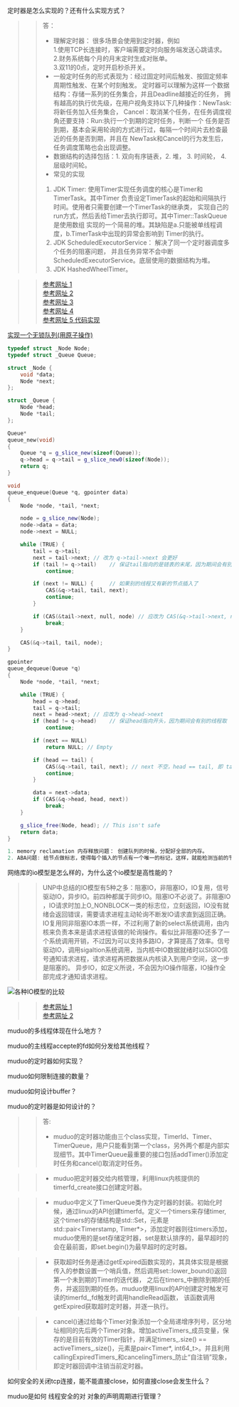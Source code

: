 定时器是怎么实现的？还有什么实现方式？
>> 答：   
>> * 理解定时器： 很多场景会使用到定时器，例如     
>> 1.使用TCP长连接时，客户端需要定时向服务端发送心跳请求。   
>> 2.财务系统每个月的月末定时生成对账单。  
>> 3.双11的0点，定时开启秒杀开关。   
>> * 一般定时任务的形式表现为：经过固定时间后触发、按固定频率周期性触发、在某个时刻触发。
定时器可以理解为这样一个数据结构：存储一系列的任务集合，并且Deadline越接近的任务，
拥有越高的执行优先级，在用户视角支持以下几种操作：NewTask:将新任务加入任务集合，
Cancel：取消某个任务，在任务调度视角还要支持：Run:执行一个到期的定时任务，判断一个
任务是否到期，基本会采用轮询的方式进行过，每隔一个时间片去检查最近的任务是否到期，并且在
NewTask和Cancel的行为发生后，任务调度策略也会出现调整。  
>> * 数据结构的选择包括：1. 双向有序链表，2. 堆， 3. 时间轮， 4.层级时间轮。   
>> * 常见的实现
>> 1. JDK Timer: 使用Timer实现任务调度的核心是Timer和TimerTask。其中Timer
负责设定TimerTask的起始和间隔执行时间。使用者只需要创建一个TimerTask的继承类，
实现自己的run方式，然后丢给Timer去执行即可。其中Timer::TaskQueue是使用数组
实现的一个简易的堆。其缺陷是a.只能被单线程调度，b.TimerTask中出现的异常会影响到
Timer的执行。  
>> 2. JDK ScheduledExecutorService： 解决了同一个定时器调度多个任务的阻塞问题，
并且任务异常不会中断ScheduledExecutorService。底层使用的数据结构为堆。
>> 3. JDK HashedWheelTimer。

>> [参考网址 1](https://bingtaoli.github.io/2017/06/13/%E7%BD%91%E7%BB%9C%E7%BC%96%E7%A8%8B%E4%B8%AD%E5%AE%9A%E6%97%B6%E5%99%A8%E7%9A%84%E5%AE%9E%E7%8E%B0/)   
>> [参考网址 2](https://www.cnkirito.moe/timer/)   
>> [参考网址 3](https://liqiang.io/post/four-way-to-implement-linux-cron)    
>> [参考网址 4](https://blog.csdn.net/thisinnocence/article/details/81073117)     
>> [参考网址 5 代码实现](https://liqiang.io/post/four-way-to-implement-linux-cron)

[实现一个无锁队列(用原子操作)](https://www.cnblogs.com/catch/tag/%E6%97%A0%E9%94%81%E9%98%9F%E5%88%97/)
```cpp
typedef struct _Node Node;
typedef struct _Queue Queue;

struct _Node {
    void *data;
    Node *next;
};

struct _Queue {
    Node *head;
    Node *tail;
};

Queue*
queue_new(void)
{
    Queue *q = g_slice_new(sizeof(Queue));
    q->head = q->tail = g_slice_new0(sizeof(Node));
    return q;
}

void
queue_enqueue(Queue *q, gpointer data)
{
    Node *node, *tail, *next;

    node = g_slice_new(Node);
    node->data = data;
    node->next = NULL;

    while (TRUE) {
        tail = q->tail;
        next = tail->next; // 改为 q->tail->next 会更好
        if (tail != q->tail)    // 保证tail指向的是链表的末尾，因为期间会有别的线程插入
            continue;

        if (next != NULL) {     // 如果别的线程又有新的节点插入了
            CAS(&q->tail, tail, next);
            continue;
        }

        if (CAS(&tail->next, null, node) // 应改为 CAS(&q->tail->next, null, node)
            break;
    }

    CAS(&q->tail, tail, node);
}

gpointer
queue_dequeue(Queue *q)
{
    Node *node, *tail, *next;

    while (TRUE) {
        head = q->head;
        tail = q->tail;
        next = head->next; // 应改为 q->head->next
        if (head != q->head)    // 保证head指向开头，因为期间会有别的线程取
            continue;

        if (next == NULL)
            return NULL; // Empty

        if (head == tail) {
            CAS(&q->tail, tail, next); // next 不空，head == tail, 即 tail 并没有指向真正的尾巴
            continue;
        }

        data = next->data;
        if (CAS(&q->head, head, next))
            break;
    }

    g_slice_free(Node, head); // This isn't safe
    return data;
}

1. memory reclamation 内存释放问题： 创建队列的时候，分配好全部的内存。
2. ABA问题: 给节点做标志，使得每个插入的节点有一个唯一的标记，这样，就能检测当前的节点是否已发生变化。
```

网络库的io模型是怎么样的，为什么这个io模型是高性能的？
>> UNP中总结的IO模型有5种之多：阻塞IO，非阻塞IO，IO复用，信号驱动IO，异步IO。前四种都属于同步IO。阻塞IO不必说了。非阻塞IO ，IO请求时加上O_NONBLOCK一类的标志位，立刻返回，IO没有就绪会返回错误，需要请求进程主动轮询不断发IO请求直到返回正确。IO复用同非阻塞IO本质一样，不过利用了新的select系统调用，由内核来负责本来是请求进程该做的轮询操作。看似比非阻塞IO还多了一个系统调用开销，不过因为可以支持多路IO，才算提高了效率。信号驱动IO，调用sigaltion系统调用，当内核中IO数据就绪时以SIGIO信号通知请求进程，请求进程再把数据从内核读入到用户空间，这一步是阻塞的。
   异步IO，如定义所说，不会因为IO操作阻塞，IO操作全部完成才通知请求进程。
   
![各种IO模型的比较](https://github.com/834810071/muduo_study/blob/master/book_study/0_1280551552NVgW.jpg "各种IO模型的比较")

>> [参考网址 1](https://www.cnblogs.com/findumars/p/6361627.html)   
>> [参考网址 2](https://blog.csdn.net/WuLex/article/details/80615699)

muduo的多线程体现在什么地方？

muduo的主线程accepte的fd如何分发给其他线程？

muduo的定时器如何实现？

muduo如何限制连接的数量？

muduo如何设计buffer？

muduo的定时器是如何设计的？
>> 答:   
>> * muduo的定时器功能由三个class实现，TimerId、Timer、TimerQueue，用户只能看到第一个class，另外两个都是内部实现细节。其中TimerQueue最重要的接口包括addTimer()添加定时任务和cancel()取消定时任务。  

>> * muduo把定时器交给内核管理，利用linux内核提供的timerfd_create接口创建定时器。     
   
>> * muduo中定义了TimerQueue类作为定时器的封装。初始化时候，通过linux的API创建timerfd。定义一个timers来存储timer,这个timers的存储结构是std::Set，元素是std::pair<Timerstamp, Timer*>，添加定时器则往timers添加，muduo使用的是set存储定时器，set是默认排序的，最早超时的会在最前面，即set.begin()为最早超时的定时器。   
   
>> * 获取超时任务是通过getExpired函数实现的，其具体实现是根据传入的参数设置一个哨兵值，然后调用set::lower_bound()返回第一个未到期的Timer的迭代器，
之后在timers_中删除到期的任务，并返回到期的任务。muduo使用linux的API创建定时触发可读的timerfd_,fd触发时调用handleRead函数，
该函数调用getExpired获取超时定时器，并逐一执行。  

>> * cancel()通过给每个Timer对象添加一个全局递增序列号，区分地址相同的先后两个Timer对象。增加activeTimers_成员变量，保存的是目前有效的Timer指针，并满足timers_.size() == activeTimers_.size()，元素是pair<Timer*, int64_t>。并且利用callingExpiredTimers_和cancelingTimers_防止“自注销”现象，即定时器回调中注销当前定时器。 

如何安全的关闭tcp连接，能不能直接close，如何直接close会发生什么？

muduo是如何 线程安全的对 对象的声明周期进行管理？
